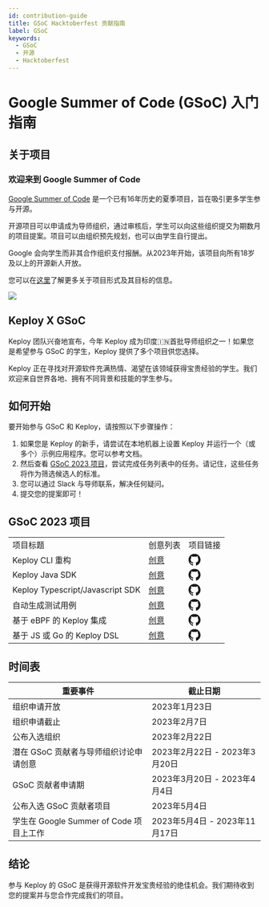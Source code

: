 ```yaml
---
id: contribution-guide
title: GSoC Hacktoberfest 贡献指南
label: GSoC
keywords:
  - GSoC
  - 开源
  - Hacktoberfest
---
```


# Google Summer of Code (GSoC) 入门指南

## 关于项目

### 欢迎来到 Google Summer of Code

[Google Summer of Code](https://summerofcode.withgoogle.com/) 是一个已有16年历史的夏季项目，旨在吸引更多学生参与开源。

开源项目可以申请成为导师组织，通过审核后，学生可以向这些组织提交为期数月的项目提案。项目可以由组织预先规划，也可以由学生自行提出。

Google 会向学生而非其合作组织支付报酬。从2023年开始，该项目向所有18岁及以上的开源新人开放。

您可以在[这里](https://google.github.io/gsocguides/mentor/)了解更多关于项目形式及其目标的信息。

<img src="/docs/img/gsoc-banner.png"/>

## Keploy X GSoC

Keploy 团队兴奋地宣布，今年 Keploy 成为印度🇮🇳首批导师组织之一！如果您是希望参与 GSoC 的学生，Keploy 提供了多个项目供您选择。

Keploy 正在寻找对开源软件充满热情、渴望在该领域获得宝贵经验的学生。我们欢迎来自世界各地、拥有不同背景和技能的学生参与。

## 如何开始

要开始参与 GSoC 和 Keploy，请按照以下步骤操作：

1. 如果您是 Keploy 的新手，请尝试在本地机器上设置 Keploy 并运行一个（或多个）示例应用程序。您可以参考文档。
2. 然后查看 [GSoC 2023 项目](#projects-in-gsoc-2023)，尝试完成任务列表中的任务。请记住，这些任务将作为筛选候选人的标准。
3. 您可以通过 Slack 与导师联系，解决任何疑问。
4. 提交您的提案即可！

## GSoC 2023 项目

<table>
  <tr>
    <td>项目标题</td>
    <td>创意列表</td>
    <td>项目链接</td>
  </tr>
  <tr>
    <td>Keploy CLI 重构</td>
    <td><a href="https://github.com/keploy/gsoc/tree/main/2023#1-keploy-cli-refactoring" alt='创意列表'>创意</a></td>
    <td ><a style={{display:"flex",justifyContent:"center",alignItems:"center"}} href="https://github.com/keploy/keploy"  alt="项目链接">
    <svg xmlns="http://www.w3.org/2000/svg" viewBox="0 0 24 24" fill="currentColor" width="24px" height="24px">
        <path d="M12 .3c-6.63 0-12 5.37-12 12 0 5.3 3.438 9.8 8.205 11.385.6.11.82-.258.82-.577 0-.285-.01-1.04-.015-2.04-3.338.724-4.042-1.61-4.042-1.61-.546-1.387-1.333-1.758-1.333-1.758-1.09-.746.083-.73.083-.73 1.205.085 1.838 1.236 1.838 1.236 1.07 1.835 2.809 1.304 3.495.997.108-.776.417-1.305.76-1.605-2.665-.3-5.466-1.332-5.466-5.93 0-1.31.465-2.385 1.236-3.22-.135-.302-.54-1.523.105-3.176 0 0 1.005-.322 3.3 1.23.96-.267 1.98-.399 3-.405 1.02.006 2.04.138 3 .405 2.28-1.552 3.285-1.23 3.285-1.23.645 1.653.24 2.874.12 3.176.765.835 1.23 1.91 1.23 3.22 0 4.61-2.805 5.625-5.475 5.92.42.36.81 1.096.81 2.215 0 1.604-.015 2.894-.015 3.284 0 .315.21.688.825.576 4.77-1.585 8.205-6.086 8.205-11.385 0-6.63-5.37-12-12-12z"/>
</svg>
</a></td>
  </tr>
  <tr>
    <td>Keploy Java SDK</td>
    <td><a href="https://github.com/keploy/gsoc/tree/main/2023#2-keploy-java-sdk" alt="创意列表">创意</a></td>
    <td><a style={{display:"flex",justifyContent:"center",alignItems:"center"}} href="https://github.com/keploy/java-sdk"  alt="项目链接">
       <svg xmlns="http://www.w3.org/2000/svg" viewBox="0 0 24 24" fill="currentColor" width="24px" height="24px">
        <path d="M12 .3c-6.63 0-12 5.37-12 12 0 5.3 3.438 9.8 8.205 11.385.6.11.82-.258.82-.577 0-.285-.01-1.04-.015-2.04-3.338.724-4.042-1.61-4.042-1.61-.546-1.387-1.333-1.758-1.333-1.758-1.09-.746.083-.73.083-.73 1.205.085 1.838 1.236 1.838 1.236 1.07 1.835 2.809 1.304 3.495.997.108-.776.417-1.305.76-1.605-2.665-.3-5.466-1.332-5.466-5.93 0-1.31.465-2.385 1.236-3.22-.135-.302-.54-1.523.105-3.176 0 0 1.005-.322 3.3 1.23.96-.267 1.98-.399 3-.405 1.02.006 2.04.138 3 .405 2.28-1.552 3.285-1.23 3.285-1.23.645 1.653.24 2.874.12 3.176.765.835 1.23 1.91 1.23 3.22 0 4.61-2.805 5.625-5.475 5.92.42.36.81 1.096.81 2.215 0 1.604-.015 2.894-.015 3.284 0 .315.21.688.825.576 4.77-1.585 8.205-6.086 8.205-11.385 0-6.63-5.37-12-12-12z"/>
</svg> 
    </a></td>
  </tr>
  <tr>
    <td>Keploy Typescript/Javascript SDK</td>
    <td><a href="https://github.com/keploy/gsoc/tree/main/2023#3-keploy-typescriptjavascript-sdk" alt="创意列表">创意</a></td>
    <td><a style={{display:"flex",justifyContent:"center",alignItems:"center"}} href="https://github.com/keploy/typescript-sdk"  alt="项目链接">
        <svg xmlns="http://www.w3.org/2000/svg" viewBox="0 0 24 24" fill="currentColor" width="24px" height="24px">
        <path d="M12 .3c-6.63 0-12 5.37-12 12 0 5.3 3.438 9.8 8.205 11.385.6.11.82-.258.82-.577 0-.285-.01-1.04-.015-2.04-3.338.724-4.042-1.61-4.042-1.61-.546-1.387-1.333-1.758-1.333-1.758-1.09-.746.083-.73.083-.73 1.205.085 1.838 1.236 1.838 1.236 1.07 1.835 2.809 1.304 3.495.997.108-.776.417-1.305.76-1.605-2.665-.3-5.466-1.332-5.466-5.93 0-1.31.465-2.385 1.236-3.22-.135-.302-.54-1.523.105-3.176 0 0 1.005-.322 3.3 1.23.96-.267 1.98-.399 3-.405 1.02.006 2.04.138 3 .405 2.28-1.552 3.285-1.23 3.285-1.23.645 1.653.24 2.874.12 3.176.765.835 1.23 1.91 1.23 3.22 0 4.61-2.805 5.625-5.475 5.92.42.36.81 1.096.81 2.215 0 1.604-.015 2.894-.015 3.284 0 .315.21.688.825.576 4.77-1.585 8.205-6.086 8.205-11.385 0-6.63-5.37-12-12-12z"/>
</svg>
    </a></td>
  </tr>
  <tr>
    <td>自动生成测试用例</td>
    <td><a href="https://github.com/keploy/gsoc/tree/main/2023#3-keploy-typescriptjavascript-sdk" alt="创意列表">创意</a></td>
    <td><a style={{display:"flex",justifyContent:"center",alignItems:"center"}} href="https://github.com/keploy/keploy/issues/24"  alt="项目链接">
        <svg xmlns="http://www.w3.org/2000/svg" viewBox="0 0 24 24" fill="currentColor" width="24px" height="24px">
        <path d="M12 .3c-6.63 0-12 5.37-12 12 0 5.3 3.438 9.8 8.205 11.385.6.11.82-.258.82-.577 0-.285-.01-1.04-.015-2.04-3.338.724-4.042-1.61-4.042-1.61-.546-1.387-1.333-1.758-1.333-1.758-1.09-.746.083-.73.083-.73 1.205.085 1.838 1.236 1.838 1.236 1.07 1.835 2.809 1.304 3.495.997.108-.776.417-1.305.76-1.605-2.665-.3-5.466-1.332-5.466-5.93 0-1.31.465-2.385 1.236-3.22-.135-.302-.54-1.523.105-3.176 0 0 1.005-.322 3.3 1.23.96-.267 1.98-.399 3-.405 1.02.006 2.04.138 3 .405 2.28-1.552 3.285-1.23 3.285-1.23.645 1.653.24 2.874.12 3.176.765.835 1.23 1.91 1.23 3.22 0 4.61-2.805 5.625-5.475 5.92.42.36.81 1.096.81 2.215 0 1.604-.015 2.894-.015 3.284 0 .315.21.688.825.576 4.77-1.585 8.205-6.086 8.205-11.385 0-6.63-5.37-12-12-12z"/>
</svg></a></td>
  </tr>
  <tr>
    <td>基于 eBPF 的 Keploy 集成</td>
    <td><a href="https://github.com/keploy/gsoc/tree/main/2023#5-ebpf-based-keploy-integration" alt="创意列表">创意</a></td>
    <td><a style={{display:"flex",justifyContent:"center",alignItems:"center"}} href="https://github.com/keploy/keploy"  alt="项目链接">
      <svg xmlns="http://www.w3.org/2000/svg" viewBox="0 0 24 24" fill="currentColor" width="24px" height="24px">
        <path d="M12 .3c-6.63 0-12 5.37-12 12 0 5.3 3.438 9.8 8.205 11.385.6.11.82-.258.82-.577 0-.285-.01-1.04-.015-2.04-3.338.724-4.042-1.61-4.042-1.61-.546-1.387-1.333-1.758-1.333-1.758-1.09-.746.083-.73.083-.73 1.205.085 1.838 1.236 1.838 1.236 1.07 1.835 2.809 1.304 3.495.997.108-.776.417-1.305.76-1.605-2.665-.3-5.466-1.332-5.466-5.93 0-1.31.465-2.385 1.236-3.22-.135-.302-.54-1.523.105-3.176 0 0 1.005-.322 3.3 1.23.96-.267 1.98-.399 3-.405 1.02.006 2.04.138 3 .405 2.28-1.552 3.285-1.23 3.285-1.23.645 1.653.24 2.874.12 3.176.765.835 1.23 1.91 1.23 3.22 0 4.61-2.805 5.625-5.475 5.92.42.36.81 1.096.81 2.215 0 1.604-.015 2.894-.015 3.284 0 .315.21.688.825.576 4.77-1.585 8.205-6.086 8.205-11.385 0-6.63-5.37-12-12-12z"/>
</svg></a></td>
  </tr>
  <tr>
    <td>基于 JS 或 Go 的 Keploy DSL</td>
    <td><a href="https://github.com/keploy/gsoc/tree/main/2023#6-js-or-go-based-dsl-for-keploy" alt="创意列表">创意</a></td>
    <td><a style={{display:"flex",justifyContent:"center",alignItems:"center"}} href="https://github.com/keploy/keploy"  alt="项目链接">
      <svg xmlns="http://www.w3.org/2000/svg" viewBox="0 0 24 24" fill="currentColor" width="24px" height="24px">
        <path d="M12 .3c-6.63 0-12 5.37-12 12 0 5.3 3.438 9.8 8.205 11.385.6.11.82-.258.82-.577 0-.285-.01-1.04-.015-2.04-3.338.724-4.042-1.61-4.042-1.61-.546-1.387-1.333-1.758-1.333-1.758-1.09-.746.083-.73.083-.73 1.205.085 1.838 1.236 1.838 1.236 1.07 1.835 2.809 1.304 3.495.997.108-.776.417-1.305.76-1.605-2.665-.3-5.466-1.332-5.466-5.93 0-1.31.465-2.385 1.236-3.22-.135-.302-.54-1.523.105-3.176 0 0 1.005-.322 3.3 1.23.96-.267 1.98-.399 3-.405 1.02.006 2.04.138 3 .405 2.28-1.552 3.285-1.23 3.285-1.23.645 1.653.24 2.874.12 3.176.765.835 1.23 1.91 1.23 3.22 0 4.61-2.805 5.625-5.475 5.92.42.36.81 1.096.81 2.215 0 1.604-.015 2.894-.015 3.284 0 .315.21.688.825.576 4.77-1.585 8.205-6.086 8.205-11.385 0-6.63-5.37-12-12-12z"/>
</svg></a></td>
  </tr>
</table>

## 时间表

| 重要事件                                                                   | 截止日期                        |
| ---------------------------------------------------------------------------------- | ------------------------------- |
| 组织申请开放                                                     | 2023年1月23日                |
| 组织申请截止                                                  | 2023年2月7日                |
| 公布入选组织                                                            | 2023年2月22日               |
| 潜在 GSoC 贡献者与导师组织讨论申请创意 | 2023年2月22日 - 2023年3月20日    |
| GSoC 贡献者申请期                                                | 2023年3月20日 - 2023年4月4日        |
| 公布入选 GSoC 贡献者项目                                       | 2023年5月4日                     |
| 学生在 Google Summer of Code 项目上工作                               | 2023年5月4日 - 2023年11月17日 |

## 结论

参与 Keploy 的 GSoC 是获得开源软件开发宝贵经验的绝佳机会。我们期待收到您的提案并与您合作完成我们的项目。